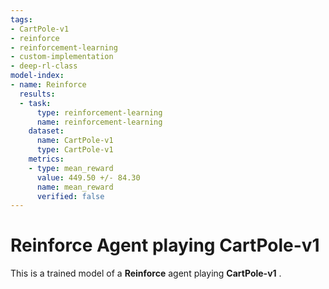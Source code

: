 ```yaml
---
tags:
- CartPole-v1
- reinforce
- reinforcement-learning
- custom-implementation
- deep-rl-class
model-index:
- name: Reinforce
  results:
  - task:
      type: reinforcement-learning
      name: reinforcement-learning
    dataset:
      name: CartPole-v1
      type: CartPole-v1
    metrics:
    - type: mean_reward
      value: 449.50 +/- 84.30
      name: mean_reward
      verified: false
---
```


  # **Reinforce** Agent playing **CartPole-v1**
  This is a trained model of a **Reinforce** agent playing **CartPole-v1** .
  
